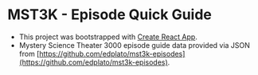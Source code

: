 # MST3K - Episode Quick Guide

+ This project was bootstrapped with [Create React App](https://github.com/facebookincubator/create-react-app).
+ Mystery Science Theater 3000 episode guide data provided via JSON from [https://github.com/edplato/mst3k-episodes](https://github.com/edplato/mst3k-episodes).